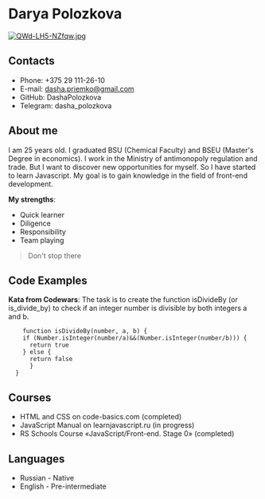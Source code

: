 # Darya Polozkova

[![QWd-LH5-NZfqw.jpg](https://i.postimg.cc/28PhRnDz/QWd-LH5-NZfqw.jpg)](https://postimg.cc/6yfyC2qS)

## Contacts
* Phone: +375 29 111-26-10
* E-mail: dasha.priemko@gmail.com
* GitHub: DashaPolozkova
* Telegram: dasha_polozkova

## About me
 I am 25 years old. I graduated BSU (Chemiсal Faculty) and BSEU (Master's Degree in economics).  I work in the Ministry of antimonopoly regulation and trade. But I want to discover new opportunities for myself. So I have started to learn Javascript.
 My goal is to gain knowledge in the field of front-end development.

 **My strengths**:
  - Quick learner
  - Diligence
  - Responsibility
  - Team playing

> Don't stop there

## Code Examples
**Kata from Codewars**: The task is to create the function isDivideBy (or is_divide_by) to check if an integer number is divisible by both integers a and b.

```
    function isDivideBy(number, a, b) {
    if (Number.isInteger(number/a)&&(Number.isInteger(number/b))) {
      return true 
    } else {
      return false
      }
  }
  ```

## Courses

* HTML and CSS on code-basics.com (completed)
* JavaScript Manual on learnjavascript.ru (in progress)
* RS Schools Course «JavaScript/Front-end. Stage 0» (completed)

## Languages

* Russian - Native
* English - Pre-intermediate
